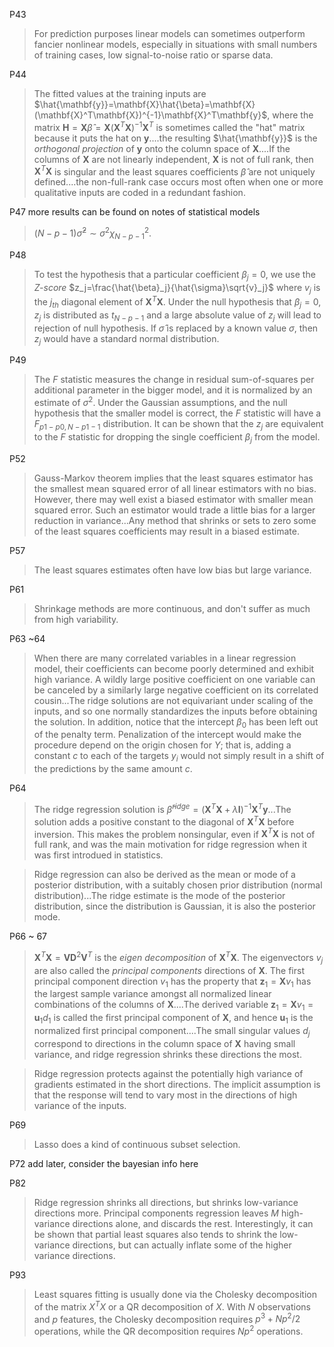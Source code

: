 P43
> For prediction purposes linear models can sometimes outperform fancier nonlinear models, especially in situations with small numbers of training cases, low signal-to-noise ratio or sparse data.

P44
> The fitted values at the training inputs are $\hat{\mathbf{y}}=\mathbf{X}\hat{\beta}=\mathbf{X}(\mathbf{X}^T\mathbf{X})^{-1}\mathbf{X}^T\mathbf{y}$, where the matrix $\mathbf{H}=\mathbf{X}\hat{\beta}=\mathbf{X}(\mathbf{X}^T\mathbf{X})^{-1}\mathbf{X}^T$ is sometimes called the "hat" matrix because it puts the hat on $\mathbf{y}$....the resulting $\hat{\mathbf{y}}$ is the *orthogonal projection* of $\mathbf{y}$ onto the column space of $\mathbf{X}$....If the columns of $\mathbf{X}$ are not linearly independent, $\mathbf{X}$ is not of full rank, then $\mathbf{X}^T\mathbf{X}$ is singular and the least squares coefficients $\hat{\beta}$ are not uniquely defined....the non-full-rank case occurs most often when one or more qualitative inputs are coded in a redundant fashion.

P47 more results can be found on notes of statistical models
> $(N-p-1)\hat{\sigma}^2 \sim \sigma^2\chi^2_{N-p-1}$.

P48
> To test the hypothesis that a particular coefficient $\beta_j=0$, we use the *Z-score* $z_j=\frac{\hat{\beta}_j}{\hat{\sigma}\sqrt{v}_j}$ where $v_j$ is the $j_{th}$ diagonal element of $\mathbf{X}^T\mathbf{X}$. Under the null hypothesis that $\beta_j=0$, $z_j$ is distributed as $t_{N-p-1}$ and a large absolute value of $z_j$ will lead to rejection of null hypothesis. If $\hat{\sigma}$ is replaced by a known value $\sigma$, then $z_j$ would have a standard normal distribution.

P49
> The $F$ statistic measures the change in residual sum-of-squares per additional parameter in the bigger model, and it is normalized by an estimate of $\sigma^2$. Under the Gaussian assumptions, and the null hypothesis that the smaller model is correct, the $F$ statistic will have a $F_{p1-p0, N-p1-1}$ distribution. It can be shown that the $z_j$ are equivalent to the $F$ statistic for dropping the single coefficient $\beta_j$ from the model.

P52
> Gauss-Markov theorem implies that the least squares estimator has the smallest mean squared error of all linear estimators with no bias. However, there may well exist a biased estimator with smaller mean squared error. Such an estimator would trade a little bias for a larger reduction in variance...Any method that shrinks or sets to zero some of the least squares coefficients may result in a biased estimate.

P57
> The least squares estimates often have low bias but large variance.

P61
> Shrinkage methods are more continuous, and don't suffer as much from high variability.

P63 ~64
> When there are many correlated variables in a linear regression model, their coefficients can become poorly determined and exhibit high variance. A wildly large positive coefficient on one variable can be canceled by a similarly large negative coefficient on its correlated cousin...The ridge solutions are not equivariant under scaling of the inputs, and so one normally standardizes the inputs before obtaining the solution. In addition, notice that the intercept $\beta_0$ has been left out of the penalty term. Penalization of the intercept would make the procedure depend on the origin chosen for $Y$; that is, adding a constant $c$ to each of the targets $y_i$ would not simply result in a shift of the predictions by the same amount $c$.

P64
> The ridge regression solution is $\hat{\beta}^{ridge}=(\mathbf{X}^T\mathbf{X}+\lambda\mathbf{I})^{-1}\mathbf{X}^T\mathbf{y}$...The solution adds a positive constant to the diagonal of $\mathbf{X}^T\mathbf{X}$ before inversion. This makes the problem nonsingular, even if $\mathbf{X}^T\mathbf{X}$ is not of full rank, and was the main motivation for ridge regression when it was first introdued in statistics.

> Ridge regression can also be derived as the mean or mode of a posterior distribution, with a suitably chosen prior distribution (normal distribution)...The ridge estimate is the mode of the posterior distribution, since the distribution is Gaussian, it is also the posterior mode.

P66 ~ 67
> $\mathbf{X}^T\mathbf{X}=\mathbf{V}\mathbf{D}^2\mathbf{V}^T$ is the *eigen decomposition* of $\mathbf{X}^T\mathbf{X}$. The eigenvectors $v_j$ are also called the *principal components* directions of $\mathbf{X}$. The first principal component direction $v_1$ has the property that $\mathbf{z}_1=\mathbf{X}v_1$ has the largest sample variance amongst all normalized linear combinations of the columns of $\mathbf{X}$....The derived variable $\mathbf{z}_1=\mathbf{X}v_1=\mathbf{u}_1d_1$ is called the first principal component of $\mathbf{X}$, and hence $\mathbf{u}_1$ is the normalized first principal component....The small singular values $d_j$ correspond to directions in the column space of $\mathbf{X}$ having small variance, and ridge regression shrinks these directions the most.

> Ridge regression protects against the potentially high variance of gradients estimated in the short directions. The implicit assumption is that the response will tend to vary most in the directions of high variance of the inputs.

P69
> Lasso does a kind of continuous subset selection.

P72 add later, consider the bayesian info here

P82
> Ridge regression shrinks all directions, but shrinks low-variance directions more. Principal components regression leaves $M$ high-variance directions alone, and discards the rest. Interestingly, it can be shown that partial least squares also tends to shrink the low-variance directions, but can actually inflate some of the higher variance directions.

P93 
> Least squares fitting is usually done via the Cholesky decomposition of the matrix $X^TX$ or a QR decomposition of $X$. With $N$ observations and $p$ features, the Cholesky decomposition requires $p^3+Np^2/2$ operations, while the QR decomposition requires $Np^2$ operations.
